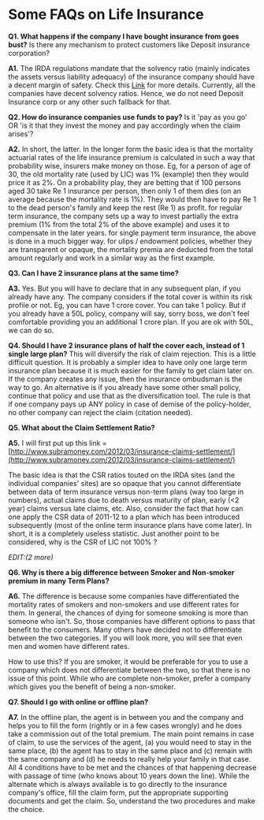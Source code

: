 # Some FAQs on Life Insurance

**Q1. What happens if the company I have bought insurance from goes bust?** Is there any mechanism to protect customers like Deposit insurance corporation?

**A1.** The IRDA regulations mandate that the solvency ratio \(mainly indicates the assets versus liability adequacy\) of the insurance company should have a decent margin of safety. Check this [Link](http://www.indianexpress.com/news/insurance-the-risk-factor/1071108/0) for more details. Currently, all the companies have decent solvency ratios. Hence, we do not need Deposit Insurance corp or any other such fallback for that.

**Q2. How do insurance companies use funds to pay?** Is it 'pay as you go' OR 'is it that they invest the money and pay accordingly when the claim arises'?

**A2.** In short, the latter. In the longer form the basic idea is that the mortality actuarial rates of the life insurance premium is calculated in such a way that probability wise, insurers make money on those. Eg, for a person of age of 30, the old mortality rate \(used by LIC\) was 1% \(example\) then they would price it as 2%. On a probability play, they are betting that if 100 persons aged 30 take Re 1 insurance per person, then only 1 of them dies \(on an average because the mortality rate is 1%\). They would then have to pay Re 1 to the dead person's family and keep the rest \(Re 1\) as profit. for regular term insurance, the company sets up a way to invest partially the extra premium \(1% from the total 2% of the above example\) and uses it to compensate in the later years. for single payment term insurance, the above is done in a much bigger way. for ulips / endowment policies, whether they are transparent or opaque, the mortality premia are deducted from the total amount regularly and work in a similar way as the first example.

**Q3. Can I have 2 insurance plans at the same time?**

**A3.** Yes. But you will have to declare that in any subsequent plan, if you already have any. The company considers if the total cover is within its risk profile or not. Eg, you can have 1 crore cover. You can take 1 policy. But if you already have a 50L policy, company will say, sorry boss, we don't feel comfortable providing you an additional 1 crore plan. If you are ok with 50L, we can do so.

**Q4. Should I have 2 insurance plans of half the cover each, instead of 1 single large plan?** This will diversify the risk of claim rejection. This is a little difficult question. It is probably a simpler idea to have only one large term insurance plan because it is much easier for the family to get claim later on. If the company creates any issue, then the insurance ombudsman is the way to go. An alternative is if you already have some other small policy, continue that policy and use that as the diversification tool. The rule is that if one company pays up ANY policy in case of demise of the policy-holder, no other company can reject the claim \(citation needed\).

**Q5. What about the Claim Settlement Ratio?**

**A5.** I will first put up this link = [http://www.subramoney.com/2012/03/insurance-claims-settlement/](http://www.subramoney.com/2012/03/insurance-claims-settlement/)

The basic idea is that the CSR ratios touted on the IRDA sites \(and the individual companies' sites\) are so opaque that you cannot differentiate between data of term insurance versus non-term plans \(way too large in numbers\), actual claims due to death versus maturity of plan, early \(&lt;2 year\) claims versus late claims, etc. Also, consider the fact that how can one apply the CSR data of 2011-12 to a plan which has been introduced subsequently \(most of the online term insurance plans have come later\). In short, it is a completely useless statistic. Just another point to be considered, why is the CSR of LIC not 100% ?

_EDIT:\(2 more\)_

**Q6. Why is there a big difference between Smoker and Non-smoker premium in many Term Plans?**

**A6.** The difference is because some companies have differentiated the mortality rates of smokers and non-smokers and use different rates for them. In general, the chances of dying for someone smoking is more than someone who isn't. So, those companies have different options to pass that benefit to the consumers. Many others have decided not to differentiate between the two categories. If you will look more, you will see that even men and women have different rates.

How to use this? If you are smoker, it would be preferable for you to use a company which does not differentiate between the two, so that there is no issue of this point. While who are complete non-smoker, prefer a company which gives you the benefit of being a non-smoker.

**Q7. Should I go with online or offline plan?**

**A7.** In the offline plan, the agent is in between you and the company and helps you to fill the form \(rightly or in a few cases wrongly\) and he does take a commission out of the total premium. The main point remains in case of claim, to use the services of the agent, \(a\) you would need to stay in the same place, \(b\) the agent has to stay in the same place and \(c\) remain with the same company and \(d\) he needs to really help your family in that case. All 4 conditions have to be met and the chances of that happening decrease with passage of time \(who knows about 10 years down the line\). While the alternate which is always available is to go directly to the insurance company's office, fill the claim form, put the appropriate supporting documents and get the claim. So, understand the two procedures and make the choice.

